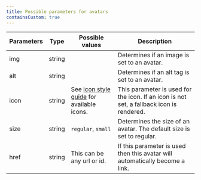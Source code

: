 ```yaml
---
title: Possible parameters for avatars
containsCustom: true
---
```


<table class="c-table">
    <thead>
        <tr>
            <th>Parameters</th>
            <th>Type</th>
            <th>Possible values</th>
            <th>Description</th>
        </tr>
    </thead>
    <tbody>
        <tr>
            <td>img</td>
            <td>string</td>
            <td></td>
            <td>Determines if an image is set to an avatar.</td>
        </tr>
        <tr>
            <td>alt</td>
            <td>string</td>
            <td></td>
            <td>Determines if an alt tag is set to an avatar.</td>
        </tr>
        <tr>
            <td>icon</td>
            <td>string</td>
            <td>See <a href="/development/docs/aov-icons.html">icon style guide</a> for available icons.</td>
            <td>This parameter is used for the icon. If an icon is not set, a fallback icon is rendered.</td>
        </tr>
        <tr>
            <td>size</td>
            <td>string</td>
            <td><code>regular</code>, <code>small</code></td>
            <td>Determines the size of an avatar. The default size is set to regular.</td>
        </tr>
        <tr>
            <td>href</td>
            <td>string</td>
            <td>This can be any url or id.</td>
            <td>If this parameter is used then this avatar will automatically become a link.</td>
        </tr>
    </tbody>
</table>
